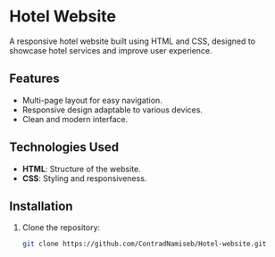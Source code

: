 # Hotel Website

A responsive hotel website built using HTML and CSS, designed to showcase hotel services and improve user experience.

## Features
- Multi-page layout for easy navigation.
- Responsive design adaptable to various devices.
- Clean and modern interface.

## Technologies Used
- **HTML**: Structure of the website.
- **CSS**: Styling and responsiveness.

## Installation
1. Clone the repository:
   ```bash
   git clone https://github.com/ContradNamiseb/Hotel-website.git
